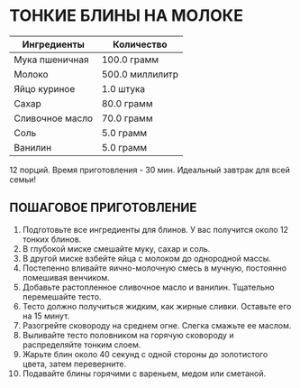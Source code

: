 # ТОНКИЕ БЛИНЫ НА МОЛОКЕ

| Ингредиенты | Количество |
|-------------|------------|
| Мука пшеничная | 100.0 грамм |
| Молоко | 500.0 миллилитр |
| Яйцо куриное | 1.0 штука |
| Сахар | 80.0 грамм |
| Сливочное масло | 70.0 грамм |
| Соль | 5.0 грамм |
| Ванилин | 5.0 грамм |

12 порций. Время приготовления - 30 мин. Идеальный завтрак для всей семьи!

## ПОШАГОВОЕ ПРИГОТОВЛЕНИЕ

1. Подготовьте все ингредиенты для блинов. У вас получится около 12 тонких блинов.
2. В глубокой миске смешайте муку, сахар и соль.
3. В другой миске взбейте яйца с молоком до однородной массы.
4. Постепенно вливайте яично-молочную смесь в мучную, постоянно помешивая венчиком.
5. Добавьте растопленное сливочное масло и ванилин. Тщательно перемешайте тесто.
6. Тесто должно получиться жидким, как жирные сливки. Оставьте его на 15 минут.
7. Разогрейте сковороду на среднем огне. Слегка смажьте ее маслом.
8. Выливайте тесто половником на горячую сковороду и распределяйте тонким слоем.
9. Жарьте блин около 40 секунд с одной стороны до золотистого цвета, затем переверните.
10. Подавайте блины горячими с вареньем, медом или сметаной.
